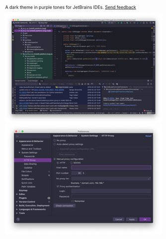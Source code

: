 A dark theme in purple tones for JetBrains IDEs. <a href="https://youtrack.jetbrains.com/newIssue?project=IDEA&c=assignee%20Olga.Berdnikova">Send feedback</a>  

![Dark purple theme main window](/resources/screenshots/darkpurple-main-window.png)  
![Dark purple theme settings](/resources/screenshots/darkpurple-settings.png)